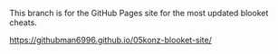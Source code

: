 This branch is for the GitHub Pages site for the most updated blooket cheats.

https://githubman6996.github.io/05konz-blooket-site/

